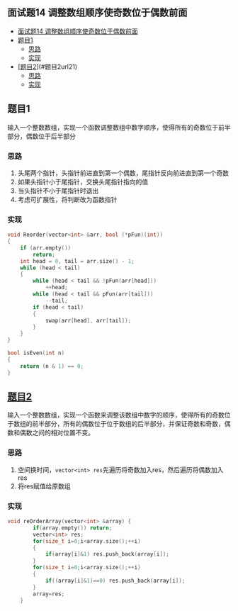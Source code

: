 ## 面试题14 调整数组顺序使奇数位于偶数前面

<!-- TOC -->

- [面试题14 调整数组顺序使奇数位于偶数前面](#面试题14-调整数组顺序使奇数位于偶数前面)
- [题目1](#题目1)
    - [思路](#思路)
    - [实现](#实现)
- [[题目2][url2.1]](#题目2url21)
    - [思路](#思路-1)
    - [实现](#实现-1)

<!-- /TOC -->

## 题目1
输入一个整数数组，实现一个函数调整数组中数字顺序，使得所有的奇数位于前半部分，偶数位于后半部分

### 思路
1. 头尾两个指针，头指针前进直到第一个偶数，尾指针反向前进直到第一个奇数
2. 如果头指针小于尾指针，交换头尾指针指向的值
3. 当头指针不小于尾指针时退出
4. 考虑可扩展性，将判断改为函数指针

### 实现
```cpp
void Reorder(vector<int> &arr, bool (*pFun)(int))
{
    if (arr.empty())
        return;
    int head = 0, tail = arr.size() - 1;
    while (head < tail)
    {
        while (head < tail && !pFun(arr[head]))
            ++head;
        while (head < tail && pFun(arr[tail]))
            --tail;
        if (head < tail)
        {
            swap(arr[head], arr[tail]);
        }
    }
}

bool isEven(int n)
{
    return (n & 1) == 0;
}
``` 

## [题目2][url2.1]
输入一个整数数组，实现一个函数来调整该数组中数字的顺序，使得所有的奇数位于数组的前半部分，所有的偶数位于位于数组的后半部分，并保证奇数和奇数，偶数和偶数之间的相对位置不变。

### 思路
1. 空间换时间，`vector<int> res`先遍历将奇数加入res，然后遍历将偶数加入res
2. 将res赋值给原数组

### 实现
```cpp
void reOrderArray(vector<int> &array) {
        if(array.empty()) return;
        vector<int> res;
        for(size_t i=0;i<array.size();++i)
        {
            if(array[i]&1) res.push_back(array[i]);
        }
        for(size_t i=0;i<array.size();++i)
        {
            if((array[i]&1)==0) res.push_back(array[i]);
        }
        array=res;
    }
``` 
[url2.1]:https://www.nowcoder.com/practice/beb5aa231adc45b2a5dcc5b62c93f593?tpId=13&tqId=11166&tPage=1&rp=1&ru=/ta/coding-interviews&qru=/ta/coding-interviews/question-ranking